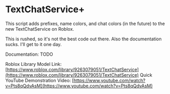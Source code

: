 # TextChatService+

This script adds prefixes, name colors, and chat colors (in the future) to the new TextChatService on Roblox.

This is rushed, so it's not the best code out there. Also the documentation sucks. I'll get to it one day.

Documentation: TODO

Roblox Library Model Link: [https://www.roblox.com/library/9263079051/TextChatService](https://www.roblox.com/library/9263079051/TextChatService)
Quick YouTube Demonstration Video: [https://www.youtube.com/watch?v=Pts8qQdvAsM](https://www.youtube.com/watch?v=Pts8qQdvAsM)
